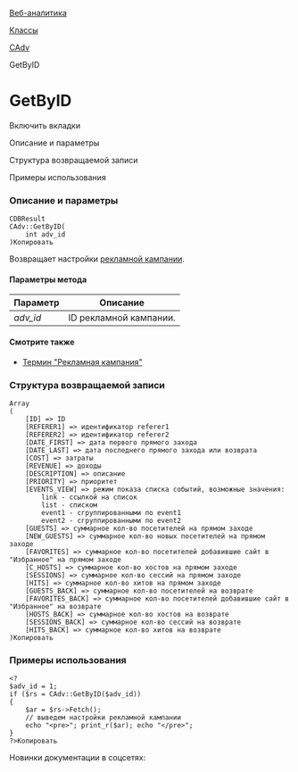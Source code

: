 [Веб-аналитика](/api_help/statistic/index.php)

[Классы](/api_help/statistic/classes/index.php)

[CAdv](/api_help/statistic/classes/cadv/index.php)

GetByID

GetByID
=======

Включить вкладки

Описание и параметры

Структура возвращаемой записи

Примеры использования

### Описание и параметры

```
CDBResult
CAdv::GetByID(
	int adv_id
)Копировать
```

Возвращает настройки [рекламной кампании](/api_help/statistic/terms.php#adv).

#### Параметры метода

| Параметр | Описание |
| --- | --- |
| *adv\_id* | ID рекламной кампании. |

#### Смотрите также

* [Термин "Рекламная кампания"](/api_help/statistic/terms.php#adv)

### Структура возвращаемой записи

```
Array
(
	[ID] => ID
	[REFERER1] => идентификатор referer1
	[REFERER2] => идентификатор referer2
	[DATE_FIRST] => дата первого прямого захода
	[DATE_LAST] => дата последнего прямого захода или возврата
	[COST] => затраты
	[REVENUE] => доходы
	[DESCRIPTION] => описание
	[PRIORITY] => приоритет
	[EVENTS_VIEW] => режим показа списка событий, возможные значения:
		link - ссылкой на список
		list - списком
		event1 - сгруппированными по event1
		event2 - сгруппированными по event2
	[GUESTS] => суммарное кол-во посетителей на прямом заходе
	[NEW_GUESTS] => суммарное кол-во новых посетителей на прямом заходе
	[FAVORITES] => суммарное кол-во посетителей добавившие сайт в "Избранное" на прямом заходе
	[C_HOSTS] => суммарное кол-во хостов на прямом заходе
	[SESSIONS] => суммарное кол-во сессий на прямом заходе
	[HITS] => суммарное кол-во хитов на прямом заходе 
	[GUESTS_BACK] => суммарное кол-во посетителей на возврате
	[FAVORITES_BACK] => суммарное кол-во посетителей добавившие сайт в "Избранное" на возврате
	[HOSTS_BACK] => суммарное кол-во хостов на возврате
	[SESSIONS_BACK] => суммарное кол-во сессий на возврате
	[HITS_BACK] => суммарное кол-во хитов на возврате
)Копировать
```

### Примеры использования

```
<?
$adv_id = 1;
if ($rs = CAdv::GetByID($adv_id))
{
	$ar = $rs->Fetch();
	// выведем настройки рекламной кампании
	echo "<pre>"; print_r($ar); echo "</pre>";
}
?>Копировать
```

Новинки документации в соцсетях: